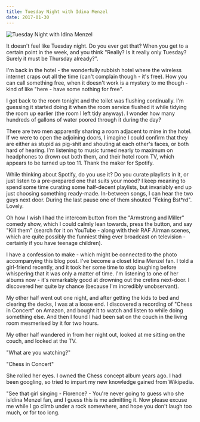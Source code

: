 ```yaml
---
title: Tuesday Night with Idina Menzel
date: 2017-01-30
---
```


![Tuesday Night with Idina Menzel](https://source.unsplash.com/Pll7AP6NFpY/1600x900)

It doesn't feel like Tuesday night. Do you ever get that? When you get to a certain point in the week, and you think "Really? Is it really only Tuesday? Surely it must be Thursday already?".

I'm back in the hotel - the wonderfully rubbish hotel where the wireless internet craps out all the time (can't complain though - it's free). How you can call something free, when it doesn't work is a mystery to me though - kind of like "here - have some nothing for free".

I got back to the room tonight and the toilet was flushing continually. I'm guessing it started doing it when the room service flushed it while tidying the room up earlier (the room I left tidy anyway). I wonder how many hundreds of gallons of water poored through it during the day?

There are two men apparently sharing a room adjacent to mine in the hotel. If we were to open the adjoining doors, I imagine I could confirm that they are either as stupid as pig-shit and shouting at each other's faces, or both hard of hearing. I'm listening to music turned nearly to maximum on headphones to drown out both them, and their hotel room TV, which appears to be turned up too 11. Thank the maker for Spotify.

While thinking about Spotify, do you use it? Do you curate playlists in it, or just listen to a pre-prepared one that suits your mood? I keep meaning to spend some time curating some half-decent playlists, but invariably end up just choosing something ready-made. In-between songs, I can hear the two guys next door. During the last pause one of them shouted "Fcking Bst*rd". Lovely.

Oh how I wish I had the intercom button from the "Armstrong and Miller" comedy show, which I could calmly lean towards, press the button, and say "Kill them" (search for it on YouTube - along with their RAF Airman scenes, which are quite possibly the funniest thing ever broadcast on television - certainly if you have teenage children).

I have a confession to make - which might be connected to the photo accompanying this blog post. I've become a closet Idina Menzel fan. I told a girl-friend recently, and it took her some time to stop laughing before whispering that it was only a matter of time. I'm listening to one of her albums now - it's remarkably good at drowning out the cretins next-door. I discovered her quite by chance (because I'm incredibly unobservant).

My other half went out one night, and after getting the kids to bed and clearing the decks, I was at a loose end. I discovered a recording of "Chess in Concert" on Amazon, and bought it to watch and listen to while doing something else. And then I found I had been sat on the couch in the living room mesmerised by it for two hours.

My other half wandered in from her night out, looked at me sitting on the couch, and looked at the TV.

"What are you watching?"

"Chess in Concert"

She rolled her eyes. I owned the Chess concept album years ago. I had been googling, so tried to impart my new knowledge gained from Wikipedia.

"See that girl singing - Florence? - You're never going to guess who she isIdina Menzel fan, and I guess this is me admitting it. Now please excuse me while I go climb under a rock somewhere, and hope you don't laugh too much, or for too long.